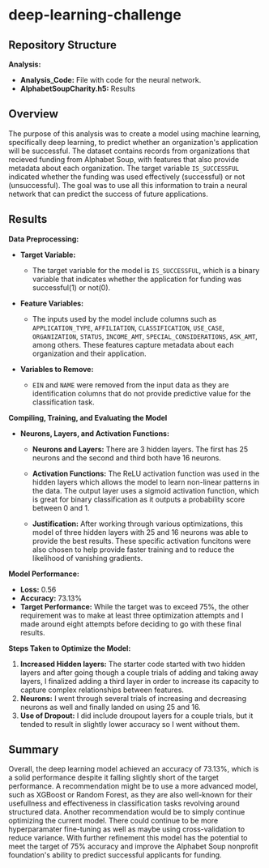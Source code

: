 # deep-learning-challenge

## Repository Structure

**Analysis:**
  - **Analysis_Code:** File with code for the neural network.
  - **AlphabetSoupCharity.h5:** Results


## Overview

  The purpose of this analysis was to create a model using machine learning, specifically deep learning, to predict whether an organization's application will be successful. The dataset contains records from organizations that recieved funding from Alphabet Soup, with features that also provide metadata about each organization. The target variable `IS_SUCCESSFUL` indicated whether the funding was used effectively (successful) or not (unsuccessful). The goal was to use all this information to train a neural network that can predict the success of future applications.

## Results

**Data Preprocessing:**

  - **Target Variable:**
    - The target variable for the model is `IS_SUCCESSFUL`, which is a binary variable that indicates whether the application for funding was successful(1) or not(0).

  - **Feature Variables:**
    - The inputs used by the model include columns such as `APPLICATION_TYPE`, `AFFILIATION`, `CLASSIFICATION`, `USE_CASE`, `ORGANIZATION`, `STATUS`, `INCOME_AMT`, `SPECIAL_CONSIDERATIONS`, `ASK_AMT`, among others. These features capture metadata about each organization and their application.

  - **Variables to Remove:**
    - `EIN` and `NAME` were removed from the input data as they are identification columns that do not provide predictive value for the classification task.

**Compiling, Training, and Evaluating the Model**

- **Neurons, Layers, and Activation Functions:**

  - **Neurons and Layers:** There are 3 hidden layers. The first has 25 neurons and the second and third both have 16 neurons.

  - **Activation Functions:** The ReLU activation function was used in the hidden layers which allows the model to learn non-linear patterns in the data. The output layer uses a sigmoid activation function, which is great for binary classification as it outputs a probability score between 0 and 1.

  - **Justification:** After working through various optimizations, this model of three hidden layers with 25 and 16 neurons was able to provide the best results. These specific activation funcitons were also chosen to help provide faster training and to reduce the likelihood of vanishing gradients.
 
**Model Performance:**
  - **Loss:** 0.56
  - **Accuracy:** 73.13%
  - **Target Performance:** While the target was to exceed 75%, the other requirement was to make at least three optimization attempts and I made around eight attempts before deciding to go with these final results.

**Steps Taken to Optimize the Model:**

  1. **Increased Hidden layers:** The starter code started with two hidden layers and after going though a couple trials of adding and taking away layers, I finalized adding a third layer in order to increase its capacity to capture complex relationships between features.
  2. **Neurons:** I went through several trials of increasing and decreasing neurons as well and finally landed on using 25 and 16.
  3. **Use of Dropout:** I did include droupout layers for a couple trials, but it tended to result in slightly lower accuracy so I went without them.


## Summary

  Overall, the deep learning model achieved an accuracy of 73.13%, which is a solid performance despite it falling slightly short of the target performance. A recommendation might be to use a more advanced model, such as XGBoost or Random Forest, as they are also well-known for their usefullness and effectiveness in classification tasks revolving around structured data. Another recommendation would be to simply continue optimizing the current model. There could continue to be more hyperparamater fine-tuning as well as maybe using cross-validation to reduce variance. With further refinement this model has the potential to meet the target of 75% accuracy and improve the Alphabet Soup nonprofit foundation's ability to predict successful applicants for funding.

